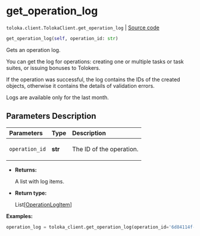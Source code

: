 # get_operation_log
`toloka.client.TolokaClient.get_operation_log` | [Source code](https://github.com/Toloka/toloka-kit/blob/v1.2.2/src/client/__init__.py#L3089)

```python
get_operation_log(self, operation_id: str)
```

Gets an operation log.


You can get the log for operations: creating one or multiple tasks or task suites, or issuing bonuses to Tolokers.

If the operation was successful, the log contains the IDs of the created objects, otherwise it contains the details of validation errors.

Logs are available only for the last month.

## Parameters Description

| Parameters | Type | Description |
| :----------| :----| :-----------|
`operation_id`|**str**|<p>The ID of the operation.</p>

* **Returns:**

  A list with log items.

* **Return type:**

  List\[[OperationLogItem](toloka.client.operation_log.OperationLogItem.md)\]

**Examples:**


```python
operation_log = toloka_client.get_operation_log(operation_id='6d84114f-fcfc-473d-8249-1a4f3ea550eb')
```

